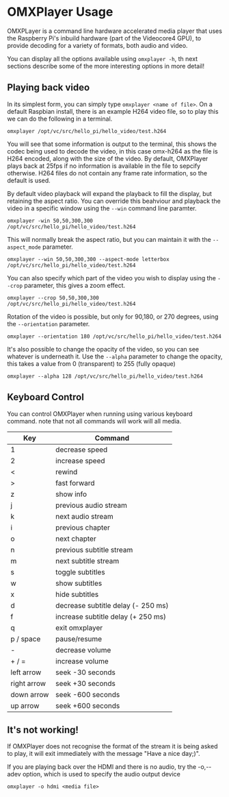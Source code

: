 # OMXPlayer Usage

OMXPLayer is a command line hardware accelerated media player that uses the Raspberry Pi's inbuild hardware (part of the Videocore4 GPU), to provide decoding for a variety of formats, both audio and video. 

You can display all the options available using `omxplayer -h`, th next sections describe some of the more interesting options in more detail!

## Playing back video

In its simplest form, you can simply type ```omxplayer <name of file>```. On a default Raspbian install, there is an example H264 video file, so to play this we can do the following in a terminal.

```omxplayer /opt/vc/src/hello_pi/hello_video/test.h264```

You will see that some information is output to the terminal, this shows the codec being used to decode the video, in this case omx-h264 as the file is H264 encoded, along with the size of the video. By default, OMXPlayer plays back at 25fps if no information is available in the file to sepcify otherwise. H264 files do not contain any frame rate information, so the default is used.

By default video playback will expand the playback to fill the display, but retaining the aspect ratio. You can override this beahviour and playback the video in a specific window using the `--win` command line paramter.

```omxplayer -win 50,50,300,300 /opt/vc/src/hello_pi/hello_video/test.h264```

This will normally break the aspect ratio, but you can maintain it with the `--aspect_mode` parameter.

```omxplayer --win 50,50,300,300 --aspect-mode letterbox /opt/vc/src/hello_pi/hello_video/test.h264```

You can also specify which part of the video you wish to display using the `--crop` parameter, this gives a zoom effect.

```omxplayer --crop 50,50,300,300 /opt/vc/src/hello_pi/hello_video/test.h264```

Rotation of the video is possible, but only for 90,180, or 270 degrees, using the `--orientation` parameter.

```omxplayer --orientation 180 /opt/vc/src/hello_pi/hello_video/test.h264```

It's also possible to change the opacity of the video, so you can see whatever is underneath it. Use the `--alpha` parameter to change the opacity, this takes a value from 0 (transparent) to 255 (fully opaque)

```omxplayer --alpha 128 /opt/vc/src/hello_pi/hello_video/test.h264```

## Keyboard Control

You can control OMXPlayer when running using various keyboard command. note that not all commands will work will all media.

| Key | Command |
|---|----------------|
| 1 | decrease speed |
| 2 | increase speed |
| < | rewind |
| > | fast forward |
| z | show info |
| j | previous audio stream |
| k | next audio stream |
| i | previous chapter | 
| o | next chapter |
| n | previous subtitle stream |
| m | next subtitle stream |
| s | toggle subtitles |
| w | show subtitles |
| x | hide subtitles |
| d | decrease subtitle delay (- 250 ms) |
| f | increase subtitle delay (+ 250 ms) |
| q |  exit omxplayer |
| p / space | pause/resume |
| - | decrease volume |
|  + / = | increase volume |
| left arrow | seek -30 seconds |
| right arrow | seek +30 seconds |
| down arrow | seek -600 seconds |
| up arrow | seek +600 seconds |

## It's not working!

If OMXPlayer does not recognise the format of the stream it is being asked to play, it will exit immediately with the message "Have a nice day;)". 

If you are playing back over the HDMI and there is no audio, try the -o,--adev option, which is used to specify the audio output device

```omxplayer -o hdmi <media file>```











